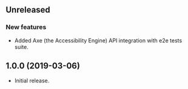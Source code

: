 ## Unreleased

### New features

- Added Axe (the Accessibility Engine) API integration with e2e tests suite.

## 1.0.0 (2019-03-06)

-   Initial release.
